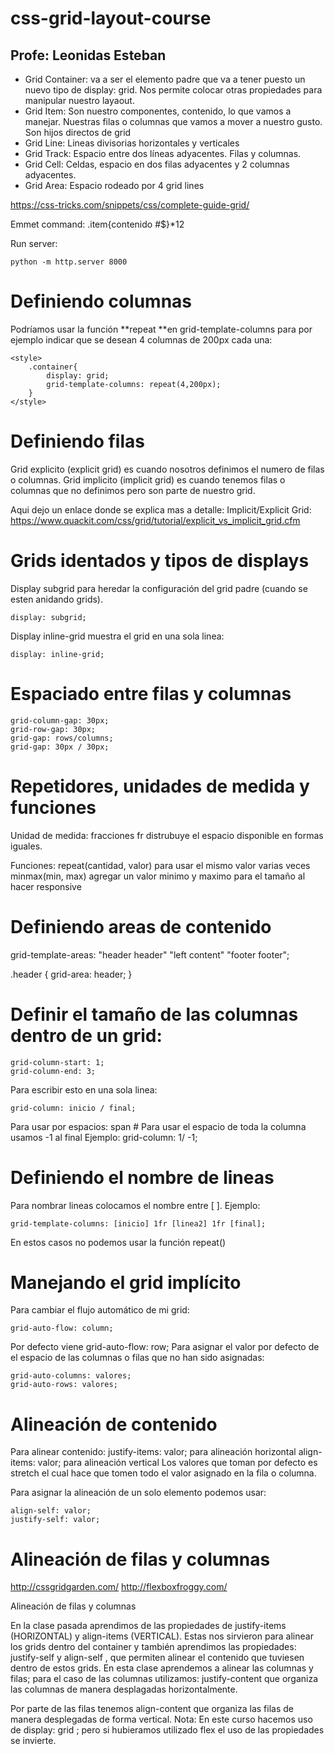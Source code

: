 # css-grid-layout-course

Profe: Leonidas Esteban
---

* Grid Container: va a ser el elemento padre que va a tener puesto un nuevo tipo de display: grid. Nos permite colocar otras propiedades para manipular nuestro layaout.
* Grid Item: Son nuestro componentes, contenido, lo que vamos a manejar. Nuestras filas o columnas que vamos a mover a nuestro gusto. Son hijos directos de grid
* Grid Line: Lineas divisorias horizontales y verticales
* Grid Track: Espacio entre dos líneas adyacentes. Filas y columnas.
* Grid Cell: Celdas, espacio en dos filas adyacentes y 2 columnas adyacentes.
* Grid Area: Espacio rodeado por 4 grid lines

https://css-tricks.com/snippets/css/complete-guide-grid/

Emmet command:
.item{contenido #$}*12

Run server:
```
python -m http.server 8000
```

# Definiendo columnas

Podríamos usar la función **repeat **en grid-template-columns para por ejemplo indicar que se desean 4 columnas de 200px cada una:
```
<style>
    .container{
        display: grid;
        grid-template-columns: repeat(4,200px);
    }
</style>
```

# Definiendo filas

Grid explicito (explicit grid) es cuando nosotros definimos el numero de filas o columnas.
Grid implicito (implicit grid) es cuando tenemos filas o columnas que no definimos pero son parte de nuestro grid.

Aqui dejo un enlace donde se explica mas a detalle:
Implicit/Explicit Grid: https://www.quackit.com/css/grid/tutorial/explicit_vs_implicit_grid.cfm


# Grids identados y tipos de displays

Display subgrid para heredar la configuración del grid padre (cuando se esten anidando grids).
```
display: subgrid;
```

Display inline-grid muestra el grid en una sola linea:
```
display: inline-grid;
```

# Espaciado entre filas y columnas
```
grid-column-gap: 30px;
grid-row-gap: 30px;
grid-gap: rows/columns;
grid-gap: 30px / 30px;
```


# Repetidores, unidades de medida y funciones

Unidad de medida: fracciones fr distrubuye el espacio disponible en formas iguales.

Funciones:
repeat(cantidad, valor) para usar el mismo valor varias veces
minmax(min, max) agregar un valor minimo y maximo para el tamaño al hacer responsive

# Definiendo areas de contenido

grid-template-areas: "header header"
                           "left content"
                           "footer footer";

.header {
  grid-area: header;
}


# Definir el tamaño de las columnas dentro de un grid:

```
grid-column-start: 1;
grid-column-end: 3;
```

Para escribir esto en una sola linea:

```
grid-column: inicio / final;
```

Para usar por espacios: span #
Para usar el espacio de toda la columna usamos -1 al final Ejemplo: grid-column: 1/ -1;


# Definiendo el nombre de lineas

Para nombrar lineas colocamos el nombre entre [ ]. Ejemplo:

```
grid-template-columns: [inicio] 1fr [linea2] 1fr [final];
```

En estos casos no podemos usar la función repeat()


# Manejando el grid implícito

Para cambiar el flujo automático de mi grid:
```
grid-auto-flow: column;
```

Por defecto viene grid-auto-flow: row;
Para asignar el valor por defecto de el espacio de las columnas o filas que no han sido asignadas:
```
grid-auto-columns: valores;
grid-auto-rows: valores;
```

# Alineación de contenido

Para alinear contenido:
justify-items: valor; para alineación horizontal
align-items: valor; para alineación vertical
Los valores que toman por defecto es stretch el cual hace que tomen todo el valor asignado en la fila o columna.

Para asignar la alineación de un solo elemento podemos usar:
```
align-self: valor;
justify-self: valor;
```

# Alineación de filas y columnas

http://cssgridgarden.com/
http://flexboxfroggy.com/

Alineación de filas y columnas

En la clase pasada aprendimos de las propiedades de justify-items (HORIZONTAL) y align-items (VERTICAL). Estas nos sirvieron para alinear los grids dentro del container y también aprendimos las propiedades: justify-self y align-self , que permiten alinear el contenido que tuviesen dentro de estos grids.
En esta clase aprendemos a alinear las columnas y filas; para el caso de las columnas utilizamos: justify-content que organiza las columnas de manera desplagadas horizontalmente.

Por parte de las filas tenemos align-content que organiza las filas de manera desplegadas de forma vertical.
Nota: En este curso hacemos uso de display: grid ; pero si hubieramos utilizado flex el uso de las propiedades se invierte.
